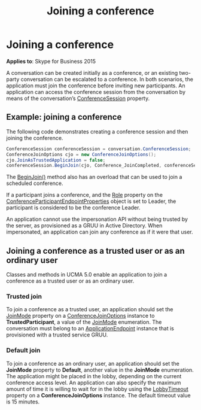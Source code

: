 ﻿---
title: Joining a conference
TOCTitle: Joining a conference
ms:assetid: ff8f9269-c9b8-4030-9ef3-081f7ae79ba5
ms:mtpsurl: https://msdn.microsoft.com/library/Dn465994(v=office.16)
ms:contentKeyID: 65239941
ms.date: 07/27/2015
mtps_version: v=office.16
dev_langs:
- csharp
---

# Joining a conference


**Applies to**: Skype for Business 2015

A conversation can be created initially as a conference, or an existing two-party conversation can be escalated to a conference. In both scenarios, the application must join the conference before inviting new participants. An application can access the conference session from the conversation by means of the conversation’s [ConferenceSession](https://msdn.microsoft.com/library/hh381097\(v=office.16\)) property.

## Example: joining a conference

The following code demonstrates creating a conference session and then joining the conference.

```csharp
ConferenceSession conferenceSession = conversation.ConferenceSession;
ConferenceJoinOptions cjo = new ConferenceJoinOptions();
cjo.JoinAsTrustedApplication = false;
conferenceSession.BeginJoin(cjo, Conference_JoinCompleted, conferenceSession);
```

The [BeginJoin()](https://msdn.microsoft.com/library/hh349641\(v=office.16\)) method also has an overload that can be used to join a scheduled conference.

If a participant joins a conference, and the [Role](https://msdn.microsoft.com/library/hh385044\(v=office.16\)) property on the [ConferenceParticipantEndpointProperties](https://msdn.microsoft.com/library/hh384773\(v=office.16\)) object is set to Leader, the participant is considered to be the conference Leader.

An application cannot use the impersonation API without being trusted by the server, as provisioned as a GRUU in Active Directory. When impersonated, an application can join any conference as if it were that user.

## Joining a conference as a trusted user or as an ordinary user

Classes and methods in UCMA 5.0 enable an application to join a conference as a trusted user or as an ordinary user.

### Trusted join

To join a conference as a trusted user, an application should set the [JoinMode](https://msdn.microsoft.com/library/hh384536\(v=office.16\)) property on a [ConferenceJoinOptions](https://msdn.microsoft.com/library/hh385064\(v=office.16\)) instance to **TrustedParticipant**, a value of the [JoinMode](https://msdn.microsoft.com/library/hh381559\(v=office.16\)) enumeration. The conversation must belong to an [ApplicationEndpoint](/dotnet/api/microsoft.rtc.collaboration.applicationendpoint?view=ucma-api) instance that is provisioned with a trusted service GRUU.

### Default join

To join a conference as an ordinary user, an application should set the **JoinMode** property to **Default**, another value in the **JoinMode** enumeration. The application might be placed in the lobby, depending on the current conference access level. An application can also specify the maximum amount of time it is willing to wait for in the lobby using the [LobbyTimeout](https://msdn.microsoft.com/library/hh349095\(v=office.16\)) property on a **ConferenceJoinOptions** instance. The default timeout value is 15 minutes.

